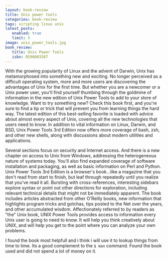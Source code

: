 ```yaml
---
layout: book-review
title: Unix power tools
categories: book-review
tags: scripting linux unix
latest_posts:
   enabled: true
   limit: 5
image: unix_power_tools.jpg
book_review:
   title: Unix Power Tools
   isbn: 0596003307
---
```

With the growing popularity of Linux and the advent of Darwin, Unix has metamorphosed into something new and exciting. No longer perceived as a difficult operating system, more and more users are discovering the advantages of Unix for the first time. But whether you are a newcomer or a Unix power user, you'll find yourself thumbing through the goldmine of information in the new edition of Unix Power Tools to add to your store of knowledge. Want to try something new? Check this book first, and you're sure to find a tip or trick that will prevent you from learning things the hard way. The latest edition of this best-selling favorite is loaded with advice about almost every aspect of Unix, covering all the new technologies that users need to know. In addition to vital information on Linux, Darwin, and BSD, Unix Power Tools 3rd Edition now offers more coverage of bash, zsh, and other new shells, along with discussions about modern utilities and applications.

Several sections focus on security and Internet access. And there is a new chapter on access to Unix from Windows, addressing the heterogeneous nature of systems today. You'll also find expanded coverage of software installation and packaging, as well as basic information on Perl and Python. Unix Power Tools 3rd Edition is a browser's book...like a magazine that you don't read from start to finish, but leaf through repeatedly until you realize that you've read it all. Bursting with cross-references, interesting sidebars explore syntax or point out other directions for exploration, including relevant technical details that might not be immediately apparent. The book includes articles abstracted from other O'Reilly books, new information that highlights program tricks and gotchas, tips posted to the Net over the years, and other accumulated wisdom. Affectionately referred to by readers as "the" Unix book, UNIX Power Tools provides access to information every Unix user is going to need to know. It will help you think creatively about UNIX, and will help you get to the point where you can analyze your own problems.

I found the book most helpfull and i think i will use it to lookup things from time to time. Its a good complement to the `$ man` command. Found the book used and did not spend a lot of money on it.
